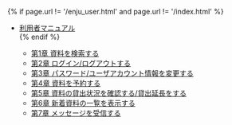 {% if page.url != '/enju_user.html' and page.url != '/index.html' %}
<ul class="toc">
<li><a href="enju_user.html">利用者マニュアル</a></li>
{% endif %}
<ul>
<li><a {% if page.url == '/enju_user_1.html' %} class="active" {% endif %} href="enju_user_1.html">第1章 資料を検索する</a></li>
<li><a {% if page.url == '/enju_user_2.html' %} class="active" {% endif %} href="enju_user_2.html">第2章 ログイン/ログアウトする</a></li>
<li><a {% if page.url == '/enju_user_3.html' %} class="active" {% endif %} href="enju_user_3.html">第3章 パスワード/ユーザアカウント情報を変更する</a></li>
<li><a {% if page.url == '/enju_user_4.html' %} class="active" {% endif %} href="enju_user_4.html">第4章 資料を予約する</a></li>
<li><a {% if page.url == '/enju_user_5.html' %} class="active" {% endif %} href="enju_user_5.html">第5章 資料の貸出状況を確認する/貸出延長をする</a></li>
<li><a {% if page.url == '/enju_user_6.html' %} class="active" {% endif %} href="enju_user_6.html">第6章 新着資料の一覧を表示する</a></li>
<li><a {% if page.url == '/enju_user_7.html' %} class="active" {% endif %} href="enju_user_7.html">第7章 メッセージを受信する</a></li>
</ul>
